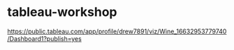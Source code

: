 # tableau-workshop

https://public.tableau.com/app/profile/drew7891/viz/Wine_16632953779740/Dashboard1?publish=yes